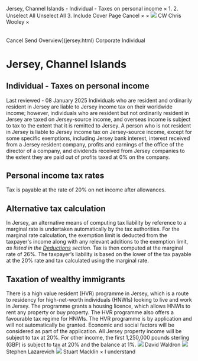 Jersey, Channel Islands - Individual - Taxes on personal income
×
1.
2.
Unselect All
Unselect All
3.
Include Cover Page
Cancel
×
×
![](-/media/world-wide-tax-summaries/attachments/global---chris-wooley.ashx%3Frev=ac5e5f3223b34096b1afc2a6009c7320&revision=ac5e5f32-23b3-4096-b1af-c2a6009c7320&hash=859B7ADC84DC2CBEC9760E9E6EE7DE6D0A8BFCDF)
CW
Chris Wooley
×
######
Cancel
Send
Overview](jersey.html)
Corporate
Individual
# Jersey, Channel Islands
## Individual - Taxes on personal income
Last reviewed - 08 January 2025
Individuals who are resident and ordinarily resident in Jersey are liable to Jersey income tax on their worldwide income; however, individuals who are resident but not ordinarily resident in Jersey are taxed on Jersey-source income, and overseas income is subject to tax to the extent that it is remitted to Jersey.
A person who is not resident in Jersey is liable to Jersey income tax on Jersey-source income, except for some specific exemptions, including Jersey bank interest, interest received from a Jersey resident company, profits and earnings of the office of the director of a company, and dividends received from Jersey companies to the extent they are paid out of profits taxed at 0% on the company.
## Personal income tax rates
Tax is payable at the rate of 20% on net income after allowances.
## Alternative tax calculation
In Jersey, an alternative means of computing tax liability by reference to a marginal rate is undertaken automatically by the tax authorities. For the marginal rate calculation, the exemption limit is deducted from the taxpayer's income along with any relevant additions to the exemption limit, *as listed in the [Deductions](jersey/individual/deductions.html) section*. Tax is then computed at the marginal rate of 26%. The taxpayer’s liability is based on the lower of the tax payable at the 20% rate and tax calculated using the marginal rate.
## Taxation of wealthy immigrants
There is a high value resident (HVR) programme in Jersey, which is a route to residency for high-net-worth individuals (HNWIs) looking to live and work in Jersey. The programme grants a housing licence, which allows HNWIs to rent any property or buy property. The HVR programme also offers a favourable tax regime for HNWIs. The HVR programme is by application and will not automatically be granted. Economic and social factors will be considered as part of the application.
All Jersey property income will be subject to tax at 20%. For other income, the first 1,250,000 pounds sterling (GBP) is subject to tax at 20% and the balance at 1%.
![](-/media/world-wide-tax-summaries/jerseydavid-waldronjerseychannelislandsdavidwaldronpng20210526143553025.ashx%3Frev=c613606ed0f648eea1d9af6544826572&revision=c613606e-d0f6-48ee-a1d9-af6544826572&hash=0FD27CB7E29D645E0568A947BB9F68E5133DECC0)
David Waldron
![](-/media/world-wide-tax-summaries/jerseystephen-lazarevichslwebp20231222061029024.ashx%3Frev=8734964588f64062afadc36869038417&revision=87349645-88f6-4062-afad-c36869038417&hash=EBE16F04BED10640B3487CF170A1EEBEA2FF4DD2)
Stephen Lazarevich
![](-/media/world-wide-tax-summaries/jerseystuart-macklinstuartjpg20231222061245701.ashx%3Frev=87267061b64f412bb0474bf1a4d6e635&revision=87267061-b64f-412b-b047-4bf1a4d6e635&hash=747D51DC46F2C9DAB11A65F52E8D7EA2BEBFD09C)
Stuart Macklin
×
I understand